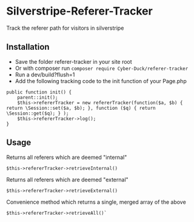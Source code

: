 # Silverstripe-Referer-Tracker

Track the referer path for visitors in silverstripe

## Installation

* Save the folder referer-tracker in your site root
* Or with composer run `composer require Cyber-Duck/referer-tracker`
* Run a dev/build?flush=1
* Add the following tracking code to the init function of your Page.php

```
public function init() {
    parent::init(); 
    $this->refererTracker = new refererTracker(function($a, $b) { return \Session::set($a, $b); }, function ($q) { return \Session::get($q); } );
    $this->refererTracker->log();
}
```

## Usage

Returns all referers which are deemed "internal"
```
$this->refererTracker->retrieveInternal()
```

Returns all referers which are deemed "external"
```
$this->refererTracker->retrieveExternal()
```

Convenience method which returns a single, merged array of the above
```
$this->refererTracker->retrieveAll()`
```